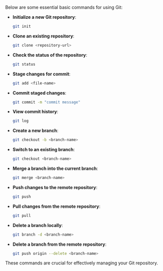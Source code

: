 Below are some essential basic commands for using Git:

- **Initialize a new Git repository**:
    ```sh
    git init
    ```

- **Clone an existing repository**:
    ```sh
    git clone <repository-url>
    ```

- **Check the status of the repository**:
    ```sh
    git status
    ```

- **Stage changes for commit**:
    ```sh
    git add <file-name>
    ```

- **Commit staged changes**:
    ```sh
    git commit -m "commit message"
    ```

- **View commit history**:
    ```sh
    git log
    ```

- **Create a new branch**:
    ```sh
    git checkout -b <branch-name>
    ```

- **Switch to an existing branch**:
    ```sh
    git checkout <branch-name>
    ```

- **Merge a branch into the current branch**:
    ```sh
    git merge <branch-name>
    ```

- **Push changes to the remote repository**:
    ```sh
    git push
    ```

- **Pull changes from the remote repository**:
    ```sh
    git pull
    ```

- **Delete a branch locally**:
    ```sh
    git branch -d <branch-name>
    ```

- **Delete a branch from the remote repository**:
    ```sh
    git push origin --delete <branch-name>
    ```

These commands are crucial for effectively managing your Git repository.
